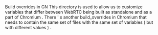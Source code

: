 #
Build
overrides
in
GN
This
directory
is
used
to
allow
us
to
customize
variables
that
differ
between
WebRTC
being
built
as
standalone
and
as
a
part
of
Chromium
.
There
'
s
another
build_overrides
in
Chromium
that
needs
to
contain
the
same
set
of
files
with
the
same
set
of
variables
(
but
with
different
values
)
.
